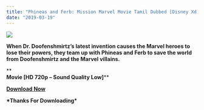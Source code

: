 ```yaml
---
title: "Phineas and Ferb: Mission Marvel Movie Tamil Dubbed [Disney Xd]"
date: "2019-03-19"
---
```


[![](https://4.bp.blogspot.com/-Pi56l01qj6Y/W4JTQAUHgjI/AAAAAAAAB7w/ynX5GI7-f4YH-Bd4jvvSyc4M0K6XrIOAgCLcBGAs/s640/MissionMarvel1.jpg)](https://4.bp.blogspot.com/-Pi56l01qj6Y/W4JTQAUHgjI/AAAAAAAAB7w/ynX5GI7-f4YH-Bd4jvvSyc4M0K6XrIOAgCLcBGAs/s1600/MissionMarvel1.jpg)

**When Dr. Doofenshmirtz’s latest invention causes the Marvel heroes to lose their powers, they team up with Phineas and Ferb to save the world from Doofenshmirtz and the Marvel villains.**

**  
**Movie \[HD 720p – Sound Quality Low\]****

**[Download Now](http://anushtoonz.ooo/Phineas{8cd00c2b6371b4e82b2136421417e8ecb96b705ea6eb9720573582fbfe11734e}20And{8cd00c2b6371b4e82b2136421417e8ecb96b705ea6eb9720573582fbfe11734e}20Ferb{8cd00c2b6371b4e82b2136421417e8ecb96b705ea6eb9720573582fbfe11734e}20Mission{8cd00c2b6371b4e82b2136421417e8ecb96b705ea6eb9720573582fbfe11734e}20Marvel{8cd00c2b6371b4e82b2136421417e8ecb96b705ea6eb9720573582fbfe11734e}20(2013){8cd00c2b6371b4e82b2136421417e8ecb96b705ea6eb9720573582fbfe11734e}20Movie{8cd00c2b6371b4e82b2136421417e8ecb96b705ea6eb9720573582fbfe11734e}20in{8cd00c2b6371b4e82b2136421417e8ecb96b705ea6eb9720573582fbfe11734e}20Tamil.mp4)**

**\*Thanks For Downloading\***
